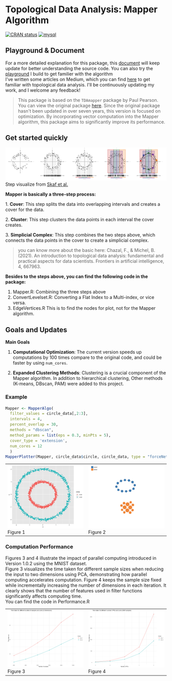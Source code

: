 # Topological Data Analysis: Mapper Algorithm
<!-- badges: start -->
[![CRAN status](https://www.r-pkg.org/badges/version/MapperAlgo)](https://cran.r-project.org/package=MapperAlgo)
<a href="https://CRAN.R-project.org/package=MapperAlgo" target="_blank" rel="noreferrer"> <img src="https://cranlogs.r-pkg.org/badges/grand-total/MapperAlgo" alt="mysql" width="100" height="20"/> </a> 
<!-- badges: end -->

## Playground & Document
For a more detailed explanation for this package, this [document](https://www.notion.so/MapperAlgo-21875012ce1a80b088dfc4a9ab263b02?source=copy_link) will keep update for better understanding the source code. You can also try the [playground](https://tf3q5u-0-0.shinyapps.io/mapperalgo/) I build to get familier with the algorithm<br/>
I've written some articles on Medium, which you can find [here](https://medium.com/@kennywang2003) to get familiar with topological data analysis. I'll be continuously updating my work, and I welcome any feedback!

> This package is based on the `TDAmapper` package by Paul Pearson. You can view the original package [here](https://github.com/paultpearson/TDAmapper). Since the original package hasn't been updated in over seven years, this version is focused on optimization. By incorporating vector computation into the Mapper algorithm, this package aims to significantly improve its performance.

## Get started quickly

![Mapper](man/figures/mapper.png) Step visualize from [Skaf et al.](https://doi.org/10.1016/j.jbi.2022.104082)

**Mapper is basically a three-step process:**

1\. **Cover**: This step splits the data into overlapping intervals and creates a cover for the data.

2\. **Cluster**: This step clusters the data points in each interval the cover creates.

3\. **Simplicial Complex**: This step combines the two steps above, which connects the data points in the cover to create a simplicial complex.

> you can know more about the basic here: Chazal, F., & Michel, B. (2021). An introduction to topological data analysis: fundamental and practical aspects for data scientists. Frontiers in artificial intelligence, 4, 667963.

**Besides to the steps above, you can find the following code in the package:**

1.  Mapper.R: Combining the three steps above
2.  ConvertLevelset.R: Converting a Flat Index to a Multi-index, or vice versa.
3.  EdgeVertices.R This is to find the nodes for plot, not for the Mapper algorithm.

## Goals and Updates

**Main Goals**
1.  **Computational Optimization**: The current version speeds up computations by 100 times compare to the original code, 
and could be faster by using `num_cores`.

2.  **Expanded Clustering Methods**: Clustering is a crucial component of the Mapper algorithm. 
In addition to hierarchical clustering, Other methods (K-means, DBscan, PAM) were added to this project.


### Example

``` r
Mapper <- MapperAlgo(
  filter_values = circle_data[,2:3],
  intervals = 4,
  percent_overlap = 30, 
  methods = "dbscan",
  method_params = list(eps = 0.3, minPts = 5),
  cover_type = 'extension',
  num_cores = 12
  )
MapperPlotter(Mapper, circle_data$circle, circle_data, type = "forceNetwork")
```

<table>
  <tr>
    <td><img src="man/figures/Circle.png" alt="Circle" width="500"/><br/>Figure 1</td>
    <td><img src="man/figures/CircleMapper.png" alt="CircleMapper" width="500"/><br/>Figure 2</td>
  </tr>
</table>

### Computation Performance
Figures 3 and 4 illustrate the impact of parallel computing introduced in Version 1.0.2 using the MNIST dataset. <br/>
Figure 3 visualizes the time taken for different sample sizes when reducing the input to two dimensions using PCA, 
demonstrating how parallel computing accelerates computation.
Figure 4 keeps the sample size fixed while incrementally increasing the number of dimensions in each iteration. 
It clearly shows that the number of features used in filter functions significantly affects computing time.<br/>
You can find the code in Performance.R
<table>
  <tr>
    <td><img src="man/figures/Performance1.png" alt="Circle" width="500"/><br/>Figure 3</td>
    <td><img src="man/figures/Performance2.png" alt="CircleMapper" width="500"/><br/>Figure 4</td>
  </tr>
</table>
